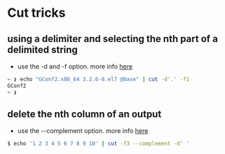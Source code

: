 # Cut tricks

## using a delimiter and selecting the nth part of a delimited string

* use the -d and -f option. more info [here](http://www.thegeekstuff.com/2013/06/cut-command-examples/?utm_campaign=Feed%3A+TheGeekStuff+(The+Geek+Stuff)&utm_medium=feed&utm_source=feedburner)

```sh
~ ❯ echo "GConf2.x86_64 3.2.6-8.el7 @base" | cut -d'.' -f1
GConf2
~ ❯
```

## delete the nth column of an output

* use the --complement option. more info [here](http://unix.stackexchange.com/a/222123/155613)

```sh
$ echo '1 2 3 4 5 6 7 8 9 10' | cut -f3 --complement -d' '
```
